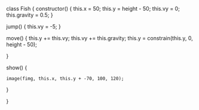 


class Fish {
  constructor() {
    this.x = 50;
    this.y = height - 50;
    this.vy = 0;
    this.gravity = 0.5;
  }

  jump() {
    this.vy = -5;
  }

  move() {
    this.y += this.vy;
    this.vy += this.gravity;
    this.y = constrain(this.y, 0, height - 50);

  }

  show() {

    image(fimg, this.x, this.y + -70, 100, 120);
  }

}

